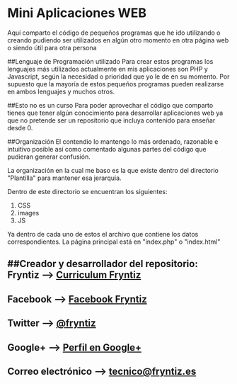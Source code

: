 # Mini Aplicaciones WEB
Aquí comparto el código de pequeños programas que he ido utilizando o creando pudiendo ser utilizados en algún otro momento en otra página web o siendo útil para otra persona

##Lenguaje de Programación utilizado
Para crear estos programas los lenguajes más utilizados actualmente en mis aplicaciones son PHP y Javascript, según la necesidad o prioridad que yo le de en su momento. Por supuesto que la mayoría de estos pequeños programas pueden realizarse en ambos lenguajes y muchos otros.

##Esto no es un curso
Para poder aprovechar el código que comparto tienes que tener algún conocimiento para desarrollar aplicaciones web ya que no pretende ser un repositorio que incluya contenido para enseñar desde 0.

##Organización
El contendio lo mantengo lo más ordenado, razonable e intuitivo posible así como comentado algunas partes del código que pudieran generar confusión.

La organización en la cual me baso es la que existe dentro del directorio "Plantilla" para mantener esa jerarquia.

Dentro de este directorio se encuentran los siguientes:
1. CSS
2. images
3. JS

Ya dentro de cada uno de estos el archivo que contiene los datos correspondientes.
La página principal está en "index.php" o "index.html"

##Creador y desarrollador del repositorio:
**Fryntiz** --> [Curriculum Fryntiz](http://www.curriculum.fryntiz.es "Curriculum Fryntiz")
---
Facebook --> [Facebook Fryntiz](https://www.facebook.com/fryntiz "Facebook Fryntiz")
---
Twitter --> [@fryntiz](https://twitter.com/fryntiz "Twitter Fryntiz")
---
Google+ --> [Perfil en Google+](https://plus.google.com/109655402661721084499 "Perfil en Google+")
---
Correo electrónico --> [tecnico@fryntiz.es](mailto:tecnico@fryntiz.es "Correo electrónico Fryntiz")
---
